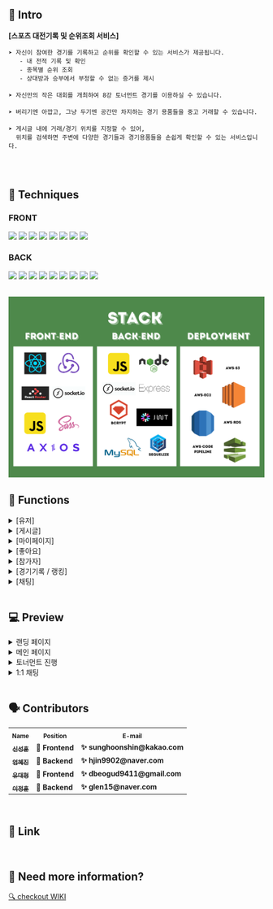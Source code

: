 ## :memo: Intro

**[스포츠 대전기록 및 순위조회 서비스]**

```
➤ 자신이 참여한 경기를 기록하고 순위를 확인할 수 있는 서비스가 제공됩니다.
   - 내 전적 기록 및 확인
   - 종목별 순위 조회
   - 상대방과 승부에서 부정할 수 없는 증거를 제시

➤ 자신만의 작은 대회를 개최하여 8강 토너먼트 경기를 이용하실 수 있습니다.

➤ 버리기엔 아깝고, 그냥 두기엔 공간만 차지하는 경기 용품들을 중고 거래할 수 있습니다.

➤ 게시글 내에 거래/경기 위치를 지정할 수 있어, 
  위치를 검색하면 주변에 다양한 경기들과 경기용품들을 손쉽게 확인할 수 있는 서비스입니다.
  
```
<br/>

## :wrench: Techniques

### FRONT
![](https://img.shields.io/badge/FRONT-Javascript-F7DF1E?style=for-the-badge&logo=javascript)
![](https://img.shields.io/badge/FRONT-react-61DAFB?style=for-the-badge&logo=react)
![](https://img.shields.io/badge/FRONT-Sass-E91E63?style=for-the-badge&logo=Sass)
![](https://img.shields.io/badge/BACK-socket.io-607d8b?style=for-the-badge&logo=socket.io)
![](https://img.shields.io/badge/FRONT-axios-7952B3?style=for-the-badge&logo=axios)
![](https://img.shields.io/badge/FRONT-React%20Router-E34F26?style=for-the-badge&logo=React%20Router)
![](https://img.shields.io/badge/FRONT-redux-4266f5?style=for-the-badge&logo=redux)
![](https://img.shields.io/badge/FRONT-Amazon%20AWS-6DB33F?style=for-the-badge&logo=Amazon%20AWS)

### BACK
![](https://img.shields.io/badge/BACK-Javascript-F7DF1E?style=for-the-badge&logo=javascript)
![](https://img.shields.io/badge/BACK-Node.js-4FC08D?style=for-the-badge&logo=Node.js)
![](https://img.shields.io/badge/BACK-Express-0769AD?style=for-the-badge)
![](https://img.shields.io/badge/BACK-bcrypt-D50000?style=for-the-badge&logo=bcrypt)
![](https://img.shields.io/badge/BACK-mysql-F9A825?style=for-the-badge&logo=mysql)
![](https://img.shields.io/badge/BACK-socket.io-607d8b?style=for-the-badge&logo=socket.io)
![](https://img.shields.io/badge/BACK-Sequelize-007396?style=for-the-badge&logo=Sequelize)
![](https://img.shields.io/badge/BACK-JSON%20Web%20Tokens-003545?style=for-the-badge&logo=JSON%20Web%20Tokens)
![](https://img.shields.io/badge/BACK-Amazon%20AWS-6DB33F?style=for-the-badge&logo=Amazon%20AWS)

<br/>

<img width="1781" alt="TechStack" src="https://github.com/glen15/final-img/blob/master/stackIMG.png?raw=true">
<br/>

## 📌 Functions

<details>
<summary>[유저]</summary>
   
   * 회원가입
   
      * 유효성 검사
      * 소셜로그인
   * 회원정보
   * 회원정보 수정
   * 회원탈퇴
   * 로그아웃
</details>


<details>
<summary>[게시글]</summary>
   
   * 게시글 작성
   
   * 게시글 검색
   * 게시글 수정
   * 게시글 삭제
   * 참가자 신청목록

</details>


<details>
<summary>[마이페이지]</summary>
   
   * 회원정보 수정
   
   * 작성글 / 관심글 / 참여중인 경기 글 확인
   * 최근 경기 기록
   * 종목별 랭킹

</details>


<details>
<summary>[좋아요]</summary>
   
   * 관심글 추가
   
   * 관심글 삭제

</details>


<details>
<summary>[참가자]</summary>
   
   * 참가자 확정
   
   * 참가자 삭제
   * 토너먼트 참가 확정시 게시판 제공
   
</details>

<details>
<summary>[경기기록 / 랭킹]</summary>
   
   * 매치 / 토너먼트 작성자 경기 결과 입력
   
   * 종목별 상위 랭킹, 닉네임 검색 기능

</details>

<details>
<summary>[채팅]</summary>
   
   * 실시간 채팅 기능
   
   * 채팅방 목록 or 게시글에서 채팅방 입장 / 삭제
</details>

</br>

## :computer: Preview

<details>
<summary>랜딩 페이지</summary>

</details>


<details>
<summary>메인 페이지</summary>

</details>


<details>
<summary>토너먼트 진행</summary>

</details>


<details>
<summary>1:1 채팅</summary>

</details>

</br>


## 🗣 Contributors

<table>
  <tbody>
    <tr>
      <td align="center">
          <sub>
            <b>Name</b>
          </sub>
        </a>
        <br>
      </td>
      <td align="center">
          <sub>
            <b>Position</b>
          </sub>
        </a>
        <br>
      </td>
<td align="center">
          <sub>
            <b>E-mail</b>
          </sub>
        </a>
        <br>
      </td>
    </tr>
    <tr>
      <td align="center">
        <a href="https://github.com/planethoon">
          <sub>
            <b>신성훈</b>
          </sub>
        </a>
        <br>
      </td>
      <td>
        <strong>🚩 Frontend</strong>
      </td>
      <td>
        <strong>✨ sunghoonshin@kakao.com</strong>
      </td>
    </tr>
     <tr>
      <td align="center">
        <a href="https://github.com/Eom-Hyejin">
          <sub>
            <b> 엄혜진 </b>
          </sub>
        </a>
        <br>
      </td>
      <td>
        <strong>🏁 Backend</strong>
      </td>
      <td>
        <strong>✨ hjin9902@naver.com</strong>
      </td>
    </tr>
      <td align="center">
        <a href="https://github.com/ydh94">
          <sub>
            <b>유대형</b>
          </sub>
        </a>
        <br>
      </td>
      <td>
        <strong>🚩 Frontend</strong>
      </td>
      <td>
        <strong>✨ dbeogud9411@gmail.com</strong>
      </td>
    </tr>
    <tr>
      <td align="center">
        <a href="https://github.com/glen15">
          <sub>
            <b>이정훈</b>
          </sub>
        </a>
        <br>
      </td>
      <td>
        <strong>🏁 Backend</strong>
      </td>
        <td>
        <strong>✨ glen15@naver.com</strong>
      </td>
    </tr>
    <tr>
  </tbody>
</table>


<br/>

## 🚦 Link

<br/>

## 🧐 Need more information?

[🔍️ checkout WIKI](https://github.com/codestates/Winner-s-Record/wiki)

</br>
